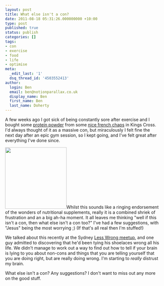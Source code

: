 ```yaml
---
layout: post
title: What else isn't a con?
date: 2011-08-18 05:31:26.000000000 +10:00
type: post
published: true
status: publish
categories: []
tags:
- con
- exercise
- food
- life
- optimise
meta:
  _edit_last: '1'
  dsq_thread_id: '4503552413'
author:
  login: Ben
  email: ben@notionparallax.co.uk
  display_name: Ben
  first_name: Ben
  last_name: Doherty
---
```

<p>A few weeks ago I got sick of being constantly sore after exercise and I bought some <a href="http://www.optimumnutrition.com/products/Platinum-Hydrowhey-p-271.html">protein powder</a> from some <a title="Health nuts" href="http://maps.google.com.au/maps?q=health+nuts+kings+cross&amp;ll=-33.875324,151.222748&amp;spn=0.002044,0.003962&amp;fb=1&amp;gl=au&amp;cid=0,0,11995746981336015269&amp;t=h&amp;z=19&amp;vpsrc=6">nice french chaps</a> in Kings Cross. I'd always thought of it as a massive con, but miraculously I felt fine the next day after an epic gym session, so I kept going, and I've felt great after everything I've done since.</p>
<p><img class="alignright" title="Protein from Wikipedia" src="{{ site.baseurl }}/assets/Protein_ARF1_PDB_1hur.png" alt="" width="200" />Whilst this sounds like a ringing endorsement of the wonders of nutritional supplements, really it is a combined shriek of frustration and an a big ah-ha moment. It all leaves me thinking "well if this isn't a con, then what else isn't a con too?" I've had a few suggestions, with "Jesus" being the most worrying ;) (If that's all real then I'm stuffed!)</p>
<p>We talked about this recently at the Sydney <a href="http://lesswrong.com/lw/6sl/meetup_a_new_sydney_meet_up/">Less Wrong meetup</a>, and one guy admitted to discovering that he'd been tying his shoelaces wrong all his life. We didn't manage to work out a way to find out how to tell if your brain is lying to you about non-cons and things that you are telling yourself that you are doing right, but are really doing wrong. I'm starting to <em>really</em> distrust my brain.</p>
<p>What else isn't a con? Any suggestions? I don't want to miss out any more on the good stuff.</p>
